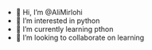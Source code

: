 - 👋 Hi, I’m @AliMirlohi
- 👀 I’m interested in python 
- 🌱 I’m currently learning pthon
- 💞️ I’m looking to collaborate on learning 


<!---
AliMirlohi/AliMirlohi is a ✨ special ✨ repository because its `README.md` (this file) appears on your GitHub profile.
You can click the Preview link to take a look at your changes.
--->
